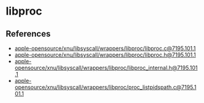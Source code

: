 # libproc

## References

- [apple-opensource/xnu/libsyscall/wrappers/libproc/libproc.c@7195.101.1](https://github.com/apple-opensource/xnu/blob/7195.101.1/libsyscall/wrappers/libproc/libproc.c)
- [apple-opensource/xnu/libsyscall/wrappers/libproc/libproc.h@7195.101.1](https://github.com/apple-opensource/xnu/blob/7195.101.1/libsyscall/wrappers/libproc/libproc.h)
- [apple-opensource/xnu/libsyscall/wrappers/libproc/libproc_internal.h@7195.101.1](https://github.com/apple-opensource/xnu/blob/7195.101.1/libsyscall/wrappers/libproc/libproc_internal.h)
- [apple-opensource/xnu/libsyscall/wrappers/libproc/proc_listpidspath.c@7195.101.1](https://github.com/apple-opensource/xnu/blob/7195.101.1/libsyscall/wrappers/libproc/proc_listpidspath.c)
